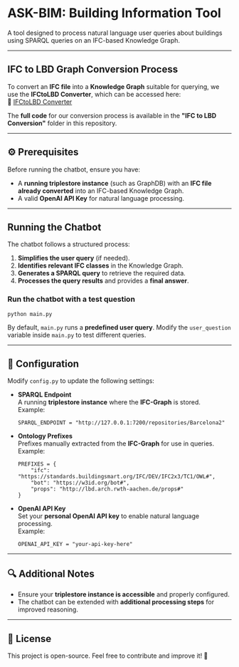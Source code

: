 # **ASK-BIM: Building Information Tool**
A tool designed to process natural language user queries about buildings using SPARQL queries on an IFC-based Knowledge Graph.

---

## IFC to LBD Graph Conversion Process
To convert an **IFC file** into a **Knowledge Graph** suitable for querying, we use the **IFCtoLBD Converter**, which can be accessed here:  
🔗 [IFCtoLBD Converter](https://github.com/jyrkioraskari/IFCtoLBD/tree/master)

The **full code** for our conversion process is available in the **"IFC to LBD Conversion"** folder in this repository.

---

## ⚙️ Prerequisites
Before running the chatbot, ensure you have:
- A **running triplestore instance** (such as GraphDB) with an **IFC file already converted** into an IFC-based Knowledge Graph.
- A valid **OpenAI API Key** for natural language processing.

---

## Running the Chatbot
The chatbot follows a structured process:
1. **Simplifies the user query** (if needed).
2. **Identifies relevant IFC classes** in the Knowledge Graph.
3. **Generates a SPARQL query** to retrieve the required data.
4. **Processes the query results** and provides a **final answer**.

### Run the chatbot with a test question
```
python main.py
```
By default, `main.py` runs a **predefined user query**. Modify the `user_question` variable inside `main.py` to test different queries.

---

## 📝 Configuration
Modify `config.py` to update the following settings:

- **SPARQL Endpoint**  
  A running **triplestore instance** where the **IFC-Graph** is stored.  
  Example:  
  ```
  SPARQL_ENDPOINT = "http://127.0.0.1:7200/repositories/Barcelona2"
  ```

- **Ontology Prefixes**  
  Prefixes manually extracted from the **IFC-Graph** for use in queries.  
  Example:
  ```
  PREFIXES = {
      "ifc": "https://standards.buildingsmart.org/IFC/DEV/IFC2x3/TC1/OWL#",
      "bot": "https://w3id.org/bot#",
      "props": "http://lbd.arch.rwth-aachen.de/props#"
  }
  ```

- **OpenAI API Key**  
  Set your **personal OpenAI API key** to enable natural language processing.  
  Example:
  ```
  OPENAI_API_KEY = "your-api-key-here"
  ```

---

## 🔍 Additional Notes
- Ensure your **triplestore instance is accessible** and properly configured.
- The chatbot can be extended with **additional processing steps** for improved reasoning.

---

## 📜 License
This project is open-source. Feel free to contribute and improve it! 🚀

